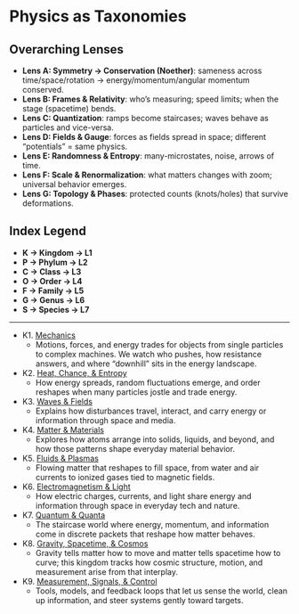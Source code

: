# Physics as Taxonomies

## Overarching Lenses

- **Lens A: Symmetry -> Conservation (Noether)**: sameness across time/space/rotation → energy/momentum/angular momentum conserved.
- **Lens B: Frames & Relativity**: who’s measuring; speed limits; when the stage (spacetime) bends.
- **Lens C: Quantization**: ramps become staircases; waves behave as particles and vice-versa.
- **Lens D: Fields & Gauge**: forces as fields spread in space; different “potentials” = same physics.
- **Lens E: Randomness & Entropy**: many-microstates, noise, arrows of time.
- **Lens F: Scale & Renormalization**: what matters changes with zoom; universal behavior emerges.
- **Lens G: Topology & Phases**: protected counts (knots/holes) that survive deformations.

## Index Legend

- **K -> Kingdom -> L1**
- **P -> Phylum -> L2**
- **C -> Class -> L3**
- **O -> Order -> L4**
- **F -> Family -> L5**
- **G -> Genus -> L6**
- **S -> Species -> L7**

---

- K1. [Mechanics](/Taxonomies-of-Physics/K1-L1_Mechanics)
  - Motions, forces, and energy trades for objects from single particles to complex machines. We watch who pushes, how resistance answers, and where “downhill” sits in the energy landscape.
- K2. [Heat, Chance, & Entropy](/Taxonomies-of-Physics/K2-L1_Heat-Chance-&-Entropy)
  - How energy spreads, random fluctuations emerge, and order reshapes when many particles jostle and trade energy. 
- K3. [Waves & Fields](/Taxonomies-of-Physics/K3-L1_Waves-&-Fields)
  - Explains how disturbances travel, interact, and carry energy or information through space and media.
- K4. [Matter & Materials](/Taxonomies-of-Physics/K4-L1_Matter-&-Materials)
  - Explores how atoms arrange into solids, liquids, and beyond, and how those patterns shape everyday material behavior.
- K5. [Fluids & Plasmas](/Taxonomies-of-Physics/K5-L1_Fluids-&-Plasmas)
  - Flowing matter that reshapes to fill space, from water and air currents to ionized gases tied to magnetic fields.
- K6. [Electromagnetism & Light](/Taxonomies-of-Physics/K6-L1_Electromagnetism-&-Light)
  - How electric charges, currents, and light share energy and information through space in everyday tech and nature.
- K7. [Quantum & Quanta](/Taxonomies-of-Physics/K7-L1_Quantum-&-Quanta)
  - The staircase world where energy, momentum, and information come in discrete packets that reshape how matter behaves.
- K8. [Gravity, Spacetime, & Cosmos](/Taxonomies-of-Physics/K8-L1_Gravity-Spacetime-&-Cosmos)
  - Gravity tells matter how to move and matter tells spacetime how to curve; this kingdom tracks how cosmic structure, motion, and measurement arise from that interplay.
- K9. [Measurement, Signals, & Control](/Taxonomies-of-Physics/K9-L1_Measurement-Signals-&-Control)
  - Tools, models, and feedback loops that let us sense the world, clean up information, and steer systems gently toward targets.
